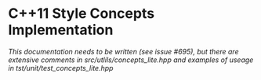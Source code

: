 # C++11 Style Concepts Implementation 

*This documentation needs to be written (see issue #695), but there are extensive comments in src/utlils/concepts_lite.hpp and examples of useage in tst/unit/test_concepts_lite.hpp*